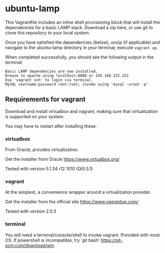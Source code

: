 # ubuntu-lamp

This Vagrantfile includes an inline shell provisioning block that will install the dependencies for a basic LAMP stack.
Download a zip here, or use git to clone this repository to your local system.

Once you have satisfied the dependencies (below), unzip (if applicable) and navigate to the ubuntu-lamp directory in your terminal; execute `vagrant up`.

When completed successfully, you should see the following output in the terminal:

    Basic LAMP dependencies are now installed.
    Browse to apache using localhost:8888 or 192.168.222.222
    Use 'vagrant ssh' to login via terminal.
    MySQL username:password root:root; invoke using 'mysql -uroot -p'


## Requirements for vagrant
Download and install virtualbox and vagrant, making sure that virtualization is supported on your system.

You may have to restart after installing these.

### virtualbox
From Oracle; provides virtualization.

Get the installer from Oracle https://www.virtualbox.org/

Tested with version 5.1.34 r12 1010 (Qt5.5.1)


### vagrant
At the simplest, a convenience wrapper around a virtualization provider.

Get the installer from the official site https://www.vagrantup.com/

Tested with version 2.0.3

### terminal
You will need a terminal/console/shell to invoke vagrant. Provided with most OS.
If powershell is incompatible, try 'git bash' https://git-scm.com/download/win.
